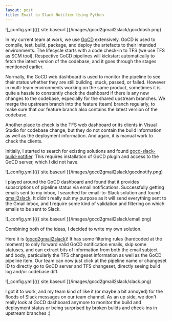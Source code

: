 ```yaml
---
layout: post
title: Email to Slack Notifier Using Python
---
```


![_config.yml]({{ site.baseurl }}/images/gocd2gmail2slack/gocddash.png)

In my current team at work, we use [GoCD](https://www.go.cd/) extensively. GoCD is used to compile, test, build, package, and deploy the artefacts to their intended environments. The lifecycle starts with a code check-in to TFS (we use TFS as SCM tool). Respective GoCD pipelines will kickstart automatically to fetch the latest version of the codebase, and it goes through the stages mentioned earlier.

Normally, the GoCD web dashboard is used to monitor the pipeline to see their status whether they are still building, stuck, passed, or failed. However in multi-team environments working on the same product, sometimes it is quite a hassle to constantly check the dashboard if there is any new changes to the codebase, especially for the shared upstream branches. We merge the upstream branch into the feature (team) branch regularly, to make sure that our feature branch also contains the latest version of the codebase.

Another place to check is the TFS web dashboard or its clients in Visual Studio for codebase change, but they do not contain the build information as well as the deployment information. And again, it is manual work to check the clients.

Initially, I started to search for existing solutions and found [gocd-slack-build-notifier](https://github.com/ashwanthkumar/gocd-slack-build-notifier). This requires installation of GoCD plugin and access to the GoCD server, which I did not have.

![_config.yml]({{ site.baseurl }}/images/gocd2gmail2slack/gocdnotify.png)

I played around the GoCD dashboard and found that it provides subscriptions of pipeline status via email notifications. Successfully getting emails sent to my inbox, I searched for email-to-Slack solution and found [gmail2slack](https://github.com/brooksc/gmail2slack). It didn't really suit my purpose as it will send everything sent to the Gmail inbox, and I require some kind of validation and filtering on which emails to be sent to Slack.

![_config.yml]({{ site.baseurl }}/images/gocd2gmail2slack/email.png)

Combining both of the ideas, I decided to write my own solution. 

Here it is ([gocd2gmail2slack](https://github.com/azam-a/gocd2gmail2slack))! It has some filtering rules (hardcoded at the moment) to only forward valid GoCD notification emails, skip some statuses, and can extract bits of information from both the email subject and body, particularly the TFS changeset information as well as the GoCD pipeline item. Our team can now just click at the pipeline name or changeset ID to directly go to GoCD server and TFS changeset, directly seeing build log and/or codebase diff.

![_config.yml]({{ site.baseurl }}/images/gocd2gmail2slack/slack.png)

I got it to work, and my team kind of like it (or maybe a bit annoyed) for the floods of Slack messages on our team channel. As an up side, we don't really look at GoCD dashboard anymore to monitor the build and deployment status or being surprised by broken builds and check-ins in upstream branches :)
